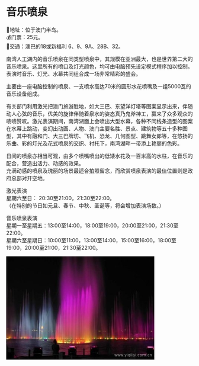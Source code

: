 # 音乐喷泉  
📌地址：位于澳门半岛。   
💰门票：25元。   
🚌交通：澳巴的18或新福利 6、9、9A、28B、32。   
  
南湾人工湖内的音乐喷泉在同类型喷泉中，其规模在亚洲最大，也是世界第二大的音乐喷泉。这里所有的喷口及灯光颜色，均可由电脑预先设定模式程序加以控制。表演时音乐、灯光、水幕共同组合成一场非常精彩的盛会。   
  
主要由一座电脑控制的喷泉、一支喷水高达70米的圆形水花喷嘴及一组5000瓦的音乐设备组成。   
  
有关部门利用激光把澳门旅游胜地，如大三巴、东望洋灯塔等图案显示出来，伴随动人心弦的音乐，优美的旋律伴随着泉水的姿态真乃鬼斧神工，赢来了众多观众的啧啧赞叹。激光表演期间，南湾湖面上会喷出大型水幕，各种不同线条造型的图案在水幕上跳动，变幻出动画、人物、澳门主要名胜、景点、建筑物等五十多种图型，其中有融和门、大三巴牌坊、飞机、恐龙、几何图型、跳舞女郎等，在悠扬的乐曲、彩的灯光及花式喷泉的交织、衬托下，南湾湖畔一带添上艳丽的色彩。   
  
日间的喷泉亦相当可观，由多个喷嘴喷出的低矮水花及一百米高的水柱，在音乐的配合，营造出活力、动感的效果。   
充满动感的喷泉及瑰丽的场景最适合拍照留念，而欣赏喷泉表演的最佳位置则是政府总部对开空地。   
  
激光表演  
星期六至日： 20:30至21:00，21:30至22:00。   
（在特别的节日如元旦、春节、中秋、圣诞等，将会增加表演场数。）  
  
音乐喷泉表演  
星期一至星期五：13:00至14:00，18:00至19:00，20:00至21:00，21:30至22:00。   
星期六至星期日：10:00至11:00，13:00至14:00，15:00至16:00，18:00至19:00，20:00至21:00，21:30至22:00。   
  
![](https://raw.githubusercontent.com/szqq0512/Pic/main/img/202201212154157.png)  
